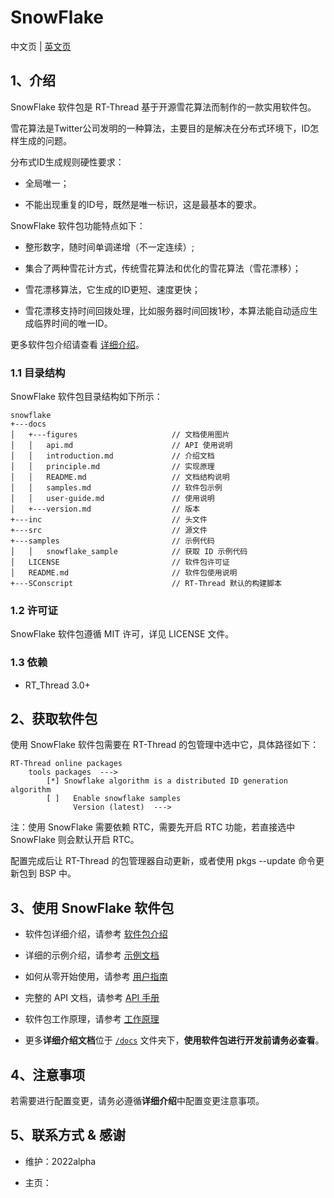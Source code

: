 # SnowFlake

中文页 | [英文页](README.md)

## 1、介绍

SnowFlake 软件包是 RT-Thread 基于开源雪花算法而制作的一款实用软件包。

雪花算法是Twitter公司发明的一种算法，主要目的是解决在分布式环境下，ID怎样生成的问题。

分布式ID生成规则硬性要求：

- 全局唯一；

- 不能出现重复的ID号，既然是唯一标识，这是最基本的要求。

SnowFlake 软件包功能特点如下：

- 整形数字，随时间单调递增（不一定连续）;

- 集合了两种雪花计方式，传统雪花算法和优化的雪花算法（雪花漂移）；

- 雪花漂移算法，它生成的ID更短、速度更快；

- 雪花漂移支持时间回拨处理，比如服务器时间回拨1秒，本算法能自动适应生成临界时间的唯一ID。

更多软件包介绍请查看 [详细介绍](docs/introduction.md)。

### 1.1 目录结构

SnowFlake 软件包目录结构如下所示：

```shell
snowflake
+---docs 
│   +---figures                     // 文档使用图片
│   │   api.md                      // API 使用说明
│   │   introduction.md             // 介绍文档
│   │   principle.md                // 实现原理
│   │   README.md                   // 文档结构说明
│   │   samples.md                  // 软件包示例
│   │   user-guide.md               // 使用说明
│   +---version.md                  // 版本
+---inc                             // 头文件
+---src                             // 源文件
+---samples                         // 示例代码
│   │   snowflake_sample        	// 获取 ID 示例代码
│   LICENSE                         // 软件包许可证
│   README.md                       // 软件包使用说明
+---SConscript                      // RT-Thread 默认的构建脚本
```

### 1.2 许可证

SnowFlake 软件包遵循 MIT 许可，详见 LICENSE 文件。

### 1.3 依赖

- RT_Thread 3.0+

## 2、获取软件包

使用 SnowFlake 软件包需要在 RT-Thread 的包管理中选中它，具体路径如下：

```shell
RT-Thread online packages
	tools packages  --->
		[*] Snowflake algorithm is a distributed ID generation algorithm
		[ ]   Enable snowflake samples 
              Version (latest)  --->
```

注：使用 SnowFlake 需要依赖 RTC，需要先开启 RTC 功能，若直接选中 SnowFlake 则会默认开启 RTC。

配置完成后让 RT-Thread 的包管理器自动更新，或者使用 pkgs --update 命令更新包到 BSP 中。

## 3、使用 SnowFlake 软件包

- 软件包详细介绍，请参考 [软件包介绍](docs/introduction.md)

- 详细的示例介绍，请参考 [示例文档](docs/samples.md) 

- 如何从零开始使用，请参考 [用户指南](docs/user-guide.md)

- 完整的 API 文档，请参考 [API 手册](docs/api.md)

- 软件包工作原理，请参考 [工作原理](docs/principle.md) 

- 更多**详细介绍文档**位于 [`/docs`](/docs) 文件夹下，**使用软件包进行开发前请务必查看**。

## 4、注意事项

若需要进行配置变更，请务必遵循**详细介绍**中配置变更注意事项。

## 5、联系方式 & 感谢

- 维护：2022alpha

- 主页：